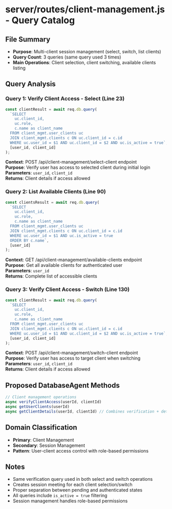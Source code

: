 # server/routes/client-management.js - Query Catalog

## File Summary
- **Purpose**: Multi-client session management (select, switch, list clients)
- **Query Count**: 3 queries (same query used 3 times)
- **Main Operations**: Client selection, client switching, available clients listing

## Query Analysis

### Query 1: Verify Client Access - Select (Line 23)
```javascript
const clientResult = await req.db.query(
  `SELECT 
    uc.client_id,
    uc.role,
    c.name as client_name
  FROM client_mgmt.user_clients uc
  JOIN client_mgmt.clients c ON uc.client_id = c.id
  WHERE uc.user_id = $1 AND uc.client_id = $2 AND uc.is_active = true`,
  [user_id, client_id]
);
```
**Context**: POST /api/client-management/select-client endpoint  
**Purpose**: Verify user has access to selected client during initial login  
**Parameters**: `user_id`, `client_id`  
**Returns**: Client details if access allowed

### Query 2: List Available Clients (Line 90)
```javascript
const clientsResult = await req.db.query(
  `SELECT 
    uc.client_id,
    uc.role,
    c.name as client_name
  FROM client_mgmt.user_clients uc
  JOIN client_mgmt.clients c ON uc.client_id = c.id
  WHERE uc.user_id = $1 AND uc.is_active = true
  ORDER BY c.name`,
  [user_id]
);
```
**Context**: GET /api/client-management/available-clients endpoint  
**Purpose**: Get all available clients for authenticated user  
**Parameters**: `user_id`  
**Returns**: Complete list of accessible clients

### Query 3: Verify Client Access - Switch (Line 130)
```javascript
const clientResult = await req.db.query(
  `SELECT 
    uc.client_id,
    uc.role,
    c.name as client_name
  FROM client_mgmt.user_clients uc
  JOIN client_mgmt.clients c ON uc.client_id = c.id
  WHERE uc.user_id = $1 AND uc.client_id = $2 AND uc.is_active = true`,
  [user_id, client_id]
);
```
**Context**: POST /api/client-management/switch-client endpoint  
**Purpose**: Verify user has access to target client when switching  
**Parameters**: `user_id`, `client_id`  
**Returns**: Client details if access allowed

## Proposed DatabaseAgent Methods

```javascript
// Client management operations
async verifyClientAccess(userId, clientId)
async getUserClients(userId)
async getClientDetails(userId, clientId) // Combines verification + details
```

## Domain Classification
- **Primary**: Client Management
- **Secondary**: Session Management  
- **Pattern**: User-client access control with role-based permissions

## Notes
- Same verification query used in both select and switch operations
- Creates session meeting for each client selection/switch
- Proper separation between pending and authenticated states
- All queries include `is_active = true` filtering
- Session management handles role-based permissions